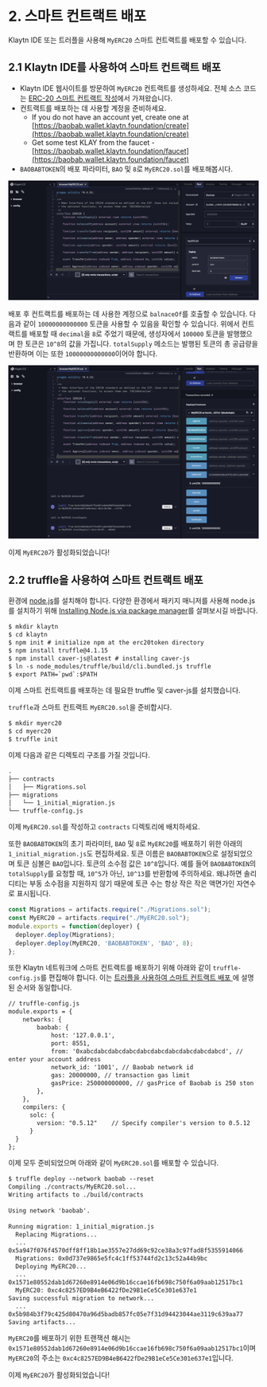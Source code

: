 # 2. 스마트 컨트랙트 배포 <a id="2-deploying-smart-contract"></a>

Klaytn IDE 또는 트러플을 사용해 `MyERC20` 스마트 컨트랙트를 배포할 수 있습니다.

## 2.1 Klaytn IDE를 사용하여 스마트 컨트랙트 배포 <a id="2-1-deploying-smart-contract-using-klaytn-ide"></a>

* Klaytn IDE 웹사이트를 방문하여 `MyERC20` 컨트랙트를 생성하세요. 전체 소스 코드는 [ERC-20 스마트 컨트랙트 작성](1-erc20.md)에서 가져왔습니다.
* 컨트랙트를 배포하는 데 사용할 계정을 준비하세요.
  * If you do not have an account yet, create one at [https://baobab.wallet.klaytn.foundation/create](https://baobab.wallet.klaytn.foundation/create)
  * Get some test KLAY from the faucet - [https://baobab.wallet.klaytn.foundation/faucet](https://baobab.wallet.klaytn.foundation/faucet)
* `BAOBABTOKEN`의 배포 파라미터, `BAO` 및 `8`로 `MyERC20.sol`를 배포해봅시다.

![ERC20-1-배포](./images/erc20-1-deploy.png)

배포 후 컨트랙트를 배포하는 데 사용한 계정으로 `balnaceOf`를 호출할 수 있습니다. 다음과 같이 `10000000000000` 토큰을 사용할 수 있음을 확인할 수 있습니다. 위에서 컨트랙트를 배포할 때 `decimal`을 `8`로 주었기 때문에, 생성자에서 `100000` 토큰을 발행했으며 한 토큰은 `10^8`의 값을 가집니다. `totalSupply` 메소드는 발행된 토큰의 총 공급량을 반환하며 이는 또한 `10000000000000`이어야 합니다.

![ERC20-2-소유자-토큰](./images/erc20-2-owner_token.png)

이제 `MyERC20`가 활성화되었습니다!

## 2.2 truffle을 사용하여 스마트 컨트랙트 배포 <a id="2-2-deploying-smart-contract-using-truffle"></a>

환경에 [node.js](https://nodejs.org/)를 설치해야 합니다. 다양한 환경에서 패키지 매니저를 사용해 node.js를 설치하기 위해 [Installing Node.js via package manager](https://nodejs.org/en/download/package-manager/)를 살펴보시길 바랍니다.

```text
$ mkdir klaytn
$ cd klaytn
$ npm init # initialize npm at the erc20token directory
$ npm install truffle@4.1.15
$ npm install caver-js@latest # installing caver-js
$ ln -s node_modules/truffle/build/cli.bundled.js truffle
$ export PATH=`pwd`:$PATH
```

이제 스마트 컨트랙트를 배포하는 데 필요한 truffle 및 caver-js를 설치했습니다.

`truffle`과 스마트 컨트랙트 `MyERC20.sol`을 준비합시다.

```text
$ mkdir myerc20
$ cd myerc20
$ truffle init
```

이제 다음과 같은 디렉토리 구조를 가질 것입니다.

```text
.
├── contracts
│   ├── Migrations.sol
├── migrations
│   └── 1_initial_migration.js
└── truffle-config.js
```

이제 `MyERC20.sol`를 작성하고 `contracts` 디렉토리에 배치하세요.

또한 `BAOBABTOKEN`의 초기 파라미터, `BAO` 및 `8`로 `MyERC20`를 배포하기 위한 아래의 `1_initial_migration.js`도 편집하세요. 토큰 이름은 `BAOBABTOKEN`으로 설정되었으며 토큰 심볼은 `BAO`입니다. 토큰의 소수점 값은 `10^8`입니다. 예를 들어 `BAOBABTOKEN`의 `totalSupply`를 요청할 때, `10^5`가 아닌, `10^13`를 반환함에 주의하세요. 왜냐하면 솔리디티는 부동 소수점을 지원하지 않기 때문에 토큰 수는 항상 작은 작은 액면가인 자연수로 표시됩니다.

```javascript
const Migrations = artifacts.require("./Migrations.sol");
const MyERC20 = artifacts.require("./MyERC20.sol");
module.exports = function(deployer) {
  deployer.deploy(Migrations);
  deployer.deploy(MyERC20, 'BAOBABTOKEN', 'BAO', 8);
};
```

또한 Klaytn 네트워크에 스마트 컨트랙트를 배포하기 위해 아래와 같이 `truffle-config.js`를 편집해야 합니다. 이는 [트러플을 사용하여 스마트 컨트랙트 배포 ](../../../getting-started/quick-start/deploy-a-smart-contract.md#deploying-a-smart-contract-using-truffle)에 설명된 순서와 동일합니다.

```text
// truffle-config.js
module.exports = {
    networks: {
        baobab: {
            host: '127.0.0.1',
            port: 8551,
            from: '0xabcdabcdabcdabcdabcdabcdabcdabcdabcdabcd', // enter your account address
            network_id: '1001', // Baobab network id
            gas: 20000000, // transaction gas limit
            gasPrice: 250000000000, // gasPrice of Baobab is 250 ston
        },
    },
    compilers: {
      solc: {
        version: "0.5.12"    // Specify compiler's version to 0.5.12
      }
  }
};
```

이제 모두 준비되었으며 아래와 같이 `MyERC20.sol`를 배포할 수 있습니다.

```text
$ truffle deploy --network baobab --reset
Compiling ./contracts/MyERC20.sol...
Writing artifacts to ./build/contracts

Using network 'baobab'.

Running migration: 1_initial_migration.js
  Replacing Migrations...
  ... 0x5a947f076f4570dff8ff18b1ae3557e27dd69c92ce38a3c97fad8f5355914066
  Migrations: 0x0d737e9865e5fc4c1ff53744fd2c13c52a44b9bc
  Deploying MyERC20...
  ... 0x1571e80552dab1d67260e8914e06d9b16ccae16fb698c750f6a09aab12517bc1
  MyERC20: 0xc4c8257ED9B4eB6422fDe29B1eCe5Ce301e637e1
Saving successful migration to network...
  ... 0x5b984b3f79c425d80470a96d5badb857fc05e7f31d94423044ae3119c639aa77
Saving artifacts...
```

`MyERC20`를 배포하기 위한 트랜잭션 해시는 `0x1571e80552dab1d67260e8914e06d9b16ccae16fb698c750f6a09aab12517bc1`이며 `MyERC20`의 주소는 `0xc4c8257ED9B4eB6422fDe29B1eCe5Ce301e637e1`입니다.

이제 `MyERC20`가 활성화되었습니다!

